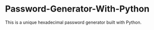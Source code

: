 # Password-Generator-With-Python
This is a unique hexadecimal password generator built with Python.
